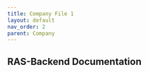 ```yaml
---
title: Company File 1
layout: default
nav_order: 2
parent: Company
---
```

RAS-Backend Documentation
---